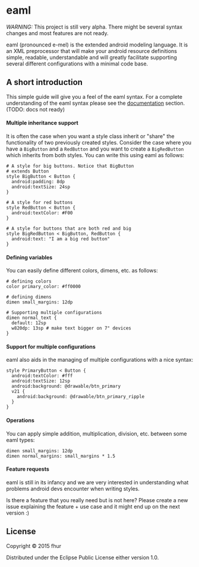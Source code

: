 # eaml

*WARNING:*
This project is still very alpha. There might be several syntax changes
and most features are not ready.

eaml (pronounced e-mel) is the extended android modeling language. It is
an XML preprocessor that will make your android resource definitions
simple, readable, understandable and will greatly facilitate supporting
several different configurations with a minimal code base.

## A short introduction

This simple guide will give you a feel of the eaml syntax. For a complete
understanding of the eaml syntax please see the [documentation](./doc/intro.md)
section. (TODO: docs not ready)

#### Multiple inheritance support
It is often the case when you want a style class inherit or "share" the
functionality of two previously created styles. Consider the case where
you have a `BigButton` and a `RedButton` and you want to create a
`BigRedButton` which inherits from both styles. You can write this using
eaml as follows:

```
# A style for big buttons. Notice that BigButton
# extends Button
style BigButton < Button {
  android:padding: 8dp
  android:textSize: 24sp
}

# A style for red buttons
style RedButton < Button {
  android:textColor: #F00
}

# A style for buttons that are both red and big
style BigRedButton < BigButton, RedButton {
  android:text: "I am a big red button"
}
```

#### Defining variables

You can easily define different colors, dimens, etc. as follows:

```
# defining colors
color primary_color: #ff0000

# defining dimens
dimen small_margins: 12dp

# Supporting multiple configurations
dimen normal_text {
  default: 12sp
  w820dp: 13sp # make text bigger on 7" devices
}
```

#### Support for multiple configurations

eaml also aids in the managing of multiple configurations with a nice
syntax:

```
style PrimaryButton < Button {
  android:textColor: #fff
  android:textSize: 12sp
  android:background: @drawable/btn_primary
  v21 {
    android:background: @drawable/btn_primary_ripple
  }
}
```

#### Operations

You can apply simple addition, multiplication, division, etc. between
some eaml types:

```
dimen small_margins: 12dp
dimen normal_margins: small_margins * 1.5
```

#### Feature requests

eaml is still in its infancy and we are very interested in understanding
what problems android devs encounter when writing styles.

Is there a feature that you really need but is not here?
Please create a new issue explaining the feature + use case and
it might end up on the next version :)

## License

Copyright © 2015 fhur

Distributed under the Eclipse Public License either version 1.0.
